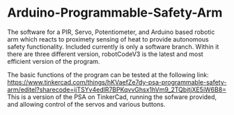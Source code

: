 # Arduino-Programmable-Safety-Arm
The software for a PIR, Servo, Potentiometer, and Arduino based robotic arm which reacts to proximety sensing of heat to provide autonomous safety functionality.
Included currently is only a software branch. Within it there are three different version, robotCodeV3 is the latest and most efficient version of the program.

The basic functions of the program can be tested at the following link:
https://www.tinkercad.com/things/hKVaefZe7dy-psa-programmable-safety-arm/editel?sharecode=ijTSYv4edlR7BPKqvvGhsx1hVm9_2TQbitjXE5iW6B8=
This is a version of the PSA on TinkerCad, running the sofware provided, and allowing control of the servos and various buttons.
